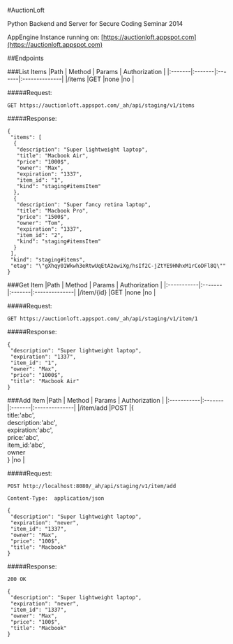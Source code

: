 #AuctionLoft

Python Backend and Server for Secure Coding Seminar 2014

AppEngine Instance running on: [https://auctionloft.appspot.com](https://auctionloft.appspot.com)

##Endpoints

###List Items
|Path    | Method | Params | Authorization |
|:-------|:-------|:-------|:--------------|
|/items  |GET     |none    |no 			   |
 

#####Request:
~~~
GET https://auctionloft.appspot.com/_ah/api/staging/v1/items
~~~

#####Response:
~~~
{
 "items": [
  {
   "description": "Super lightweight laptop",
   "title": "Macbook Air",
   "price": "1000$",
   "owner": "Max",
   "expiration": "1337",
   "item_id": "1",
   "kind": "staging#itemsItem"
  },
  {
   "description": "Super fancy retina laptop",
   "title": "Macbook Pro",
   "price": "1500$",
   "owner": "Tom",
   "expiration": "1337",
   "item_id": "2",
   "kind": "staging#itemsItem"
  }
 ],
 "kind": "staging#items",
 "etag": "\"gXhqy01Wkwh3eRtwUqEtA2ewiXg/hsIf2C-jZtYE9HNhxM1rCoDFl8Q\""
}
~~~

###Get Item
|Path      	 | Method | Params | Authorization |
|:-----------|:-------|:-------|:--------------|
|/item/{id}  |GET     |none    |no 			   |
 

#####Request:
~~~
GET https://auctionloft.appspot.com/_ah/api/staging/v1/item/1
~~~

#####Response:
~~~
{
 "description": "Super lightweight laptop",
 "expiration": "1337",
 "item_id": "1",
 "owner": "Max",
 "price": "1000$",
 "title": "Macbook Air"
}
~~~


###Add Item
|Path        | Method | Params | Authorization |
|:-----------|:-------|:-------|:--------------|
|/item/add   |POST    |{<br />&#09;title:'abc',<br />&#09; description:'abc',<br />&#09; expiration:'abc',<br />&#09; price:'abc',<br />&#09; item_id:'abc',<br />&#09; owner<br />}    |no         |
 

#####Request:
~~~
POST http://localhost:8080/_ah/api/staging/v1/item/add

Content-Type:  application/json
 
{
 "description": "Super lightweight laptop",
 "expiration": "never",
 "item_id": "1337",
 "owner": "Max",
 "price": "100$",
 "title": "Macbook"
}
~~~

#####Response:
~~~
200 OK
   
{
 "description": "Super lightweight laptop",
 "expiration": "never",
 "item_id": "1337",
 "owner": "Max",
 "price": "100$",
 "title": "Macbook"
}
~~~

